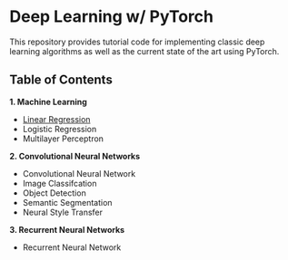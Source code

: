 # Deep Learning w/ PyTorch

This repository provides tutorial code for implementing classic deep learning algorithms as well as the current state of the art using PyTorch.
## Table of Contents

**1. Machine Learning**
- [Linear Regression](https://github.com/phpfontana/deep-learning-pytorch/blob/main/models/linear-regression.py)
- Logistic Regression
- Multilayer Perceptron

**2. Convolutional Neural Networks**
- Convolutional Neural Network
- Image Classifcation
- Object Detection
- Semantic Segmentation
- Neural Style Transfer

**3. Recurrent Neural Networks**
- Recurrent Neural Network

